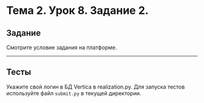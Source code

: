 # Тема 2. Урок 8. Задание 2. #

## Задание

Смотрите условие задания на платформе.

---

## Тесты

Укажите свой логин в БД Vertica в realization.py.
Для запуска тестов используйте файл `submit.py` в текущей директории.


